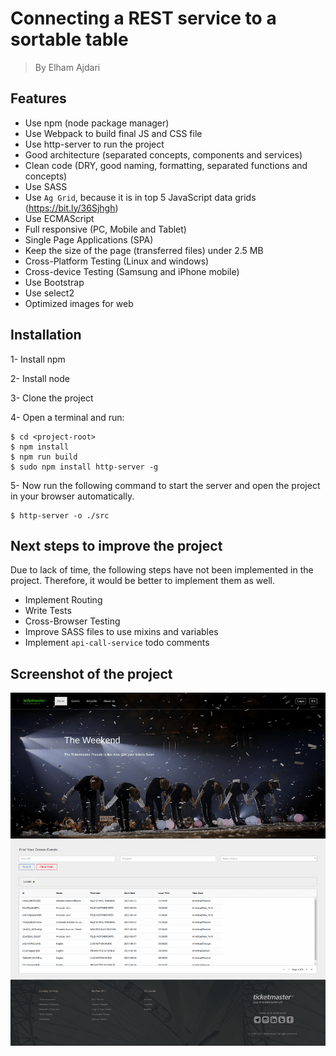 Connecting a REST service to a sortable table 
=============================================

> By Elham Ajdari

Features
--------

- Use npm (node package manager)
- Use Webpack to build final JS and CSS file
- Use http-server to run the project
- Good architecture (separated concepts, components and services)
- Clean code (DRY, good naming, formatting, separated functions and concepts)
- Use SASS
- Use `Ag Grid`, because it is in top 5 JavaScript data grids (https://bit.ly/36Sjhgh)
- Use ECMAScript
- Full responsive (PC, Mobile and Tablet)
- Single Page Applications (SPA)
- Keep the size of the page (transferred files) under 2.5 MB
- Cross-Platform Testing (Linux and windows)
- Cross-device Testing (Samsung and iPhone mobile)
- Use Bootstrap
- Use select2
- Optimized images for web

Installation
-----------

1- Install npm

2- Install node

3- Clone the project

4- Open a terminal and run:
```
$ cd <project-root>
$ npm install
$ npm run build
$ sudo npm install http-server -g
```

5- Now run the following command to start the server and open the project in your browser automatically.
```
$ http-server -o ./src
```

Next steps to improve the project
---------------------------------

Due to lack of time, the following steps have not been implemented in the project.
Therefore, it would be better to implement them as well.

- Implement Routing
- Write Tests
- Cross-Browser Testing
- Improve SASS files to use mixins and variables
- Implement `api-call-service` todo comments

Screenshot of the project
-------------------------

![Project Screenshot](./images/project-screenshot.png)
